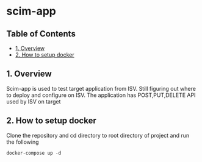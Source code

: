 # scim-app

## Table of Contents

- [1. Overview](#1-overview)
- [2. How to setup docker](#2-Docker-setup)

## 1. Overview

Scim-app is used to test target application from ISV. Still figuring out where to deploy and configure on ISV. The application has POST,PUT,DELETE API used by ISV on target

## 2. How to setup docker

Clone the repository and cd directory to root directory of project and run the following 

	docker-compose up -d



